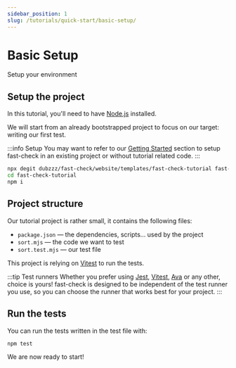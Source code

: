 ```yaml
---
sidebar_position: 1
slug: /tutorials/quick-start/basic-setup/
---
```


# Basic Setup

Setup your environment

## Setup the project

In this tutorial, you'll need to have [Node.js](https://nodejs.org/en/download/) installed.

We will start from an already bootstrapped project to focus on our target: writing our first test.

:::info Setup
You may want to refer to our [Getting Started](/docs/introduction/getting-started/) section to setup fast-check in an existing project or without tutorial related code.
:::

```bash npm2yarn
npx degit dubzzz/fast-check/website/templates/fast-check-tutorial fast-check-tutorial
cd fast-check-tutorial
npm i
```

## Project structure

Our tutorial project is rather small, it contains the following files:

- `package.json` — the dependencies, scripts… used by the project
- `sort.mjs` — the code we want to test
- `sort.test.mjs` — our test file

This project is relying on [Vitest](https://vitest.dev/) to run the tests.

:::tip Test runners
Whether you prefer using [Jest](https://jestjs.io/), [Vitest](https://vitest.dev/), [Ava](https://github.com/avajs/ava#readme) or any other, choice is yours! fast-check is designed to be independent of the test runner you use, so you can choose the runner that works best for your project.
:::

## Run the tests

You can run the tests written in the test file with:

```bash npm2yarn
npm test
```

We are now ready to start!
